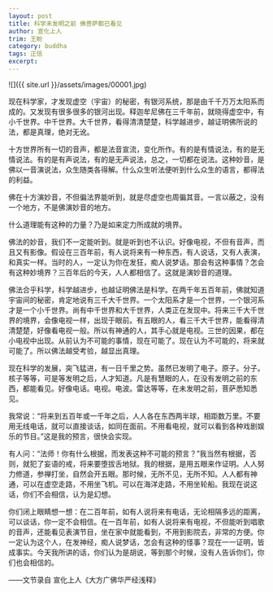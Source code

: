 ```yaml
---
layout: post
title: 科学未发明之前 佛菩萨都已看见
author: 宣化上人
trim: 王盼
category: buddha
tags: 正信
excerpt:
---
```


![]({{ site.url }}/assets/images/00001.jpg)

现在科学家，才发现虚空（宇宙）的秘密，有银河系统，那是由千千万万太阳系而成的。又发现有很多很多的银河出现。释迦牟尼佛在三千年前，就晓得虚空中，有小千世界。中千世界。大千世界，看得清清楚楚，科学越进步，越证明佛所说的法，都是真理，绝对无讹。

十方世界所有一切的音声，都是法音宣流，变化所作。有的是有情说法，有的是无情说法。有的是有声说法，有的是无声说法，总之，一切都在说法。这种妙音，是佛以一音演说法，众生随类各得解。什么众生听法便听到什么众生的语言，都得法的利益。

佛在十方演妙音，不但徧法界能听到，就是尽虚空也周徧其音。一言以蔽之，没有一个地方，不是佛演妙音的地方。

什么道理能有这种的力量？乃是如来定力所成就的境界。

佛法的妙音，我们不一定能听到。就是听到也不认识。好像电视，不但有音声，而且又有影像。假设在三百年前，有人说将来有一种东西，有人说话，又有人表演，和真实一样。当时的人，一定认为你在发狂，痴人说梦话。那会有这种事情？怎会有这种妙境界？三百年后的今天，人人都相信了。这就是演妙音的道理。

佛法合乎科学，科学越进步，也越证明佛法是科学。在两千年五百年前，佛就知道宇宙间的秘密，肯定地说有三千大千世界。一个太阳系才是一个世界，一个银河系才是一个小千世界。尚有中千世界和大千世界，人类正在发现中。将来三千大千世界的境界，会像电视一样，出现于眼前。有五眼的人，看三千大千世界，能看得清清楚楚，好像看电视一般。所以有神通的人，其手心就是电视。三世的因果，都在小电视中出现。从前认为不可能的事情，现在可能了。现在认为不可能的，将来就可能了。所以佛法越受考验，越显出真理。

现在科学的发展，突飞猛进，有一日千里之势。虽然已发明了电子。原子。分子。核子等等，可是等发明之后，人才知道。凡是有慧眼的人，在没有发明之前的东西，都能看见。好像电话。电视。电波。雷达等等，在未发明之前，菩萨悉知悉见。

我常说：“将来到五百年或一千年之后，人人各在东西两半球，相距数万里。不要用无线电话，就可以直接谈话，如同在面前。不用看电视，就可以看到各种戏剧娱乐的节目。”这是我的预言，很快会实现。

有人问：“法师！你有什么根据，而发表这种不可能的预言？”我当然有根据，否则，就犯了妄语的戒，将来要堕拔舌地狱。我的根据，是用五眼来作证明。人人努力修道，参禅打坐，自然会开五眼。那时候，无所不见，无所不知。人人都有神通，可以在虚空走路，不用坐飞机。可以在海洋走路，不用坐轮船。我现在说这话，你们不会相信，认为是幻想。

你们闭上眼睛想一想：在二百年前，如有人说将来有电话，无论相隔多远的距离，可以谈话，你一定不会相信。在一百年前，如有人说将来有电视，不但能听到唱歌的音声，还能看见表演节目，坐在家中就能看到，不用到影院去，非常的方便。你一定认为这个人，在发神经，痴人说梦话，怎会有这种的怪事？现在一一证明，皆成事实。今天我所讲的话，你们认为是胡说，等到那个时候，没有人告诉你们，你们也会相信的。

——文节录自 宣化上人《大方广佛华严经浅释》
